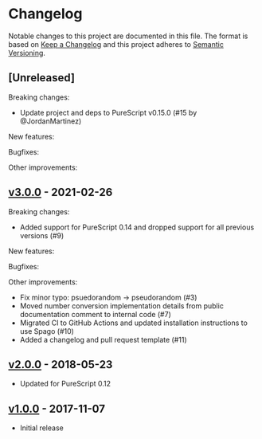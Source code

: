 # Changelog

Notable changes to this project are documented in this file. The format is based on [Keep a Changelog](https://keepachangelog.com/en/1.0.0/) and this project adheres to [Semantic Versioning](https://semver.org/spec/v2.0.0.html).

## [Unreleased]

Breaking changes:
- Update project and deps to PureScript v0.15.0 (#15 by @JordanMartinez)

New features:

Bugfixes:

Other improvements:

## [v3.0.0](https://github.com/purescript/purescript-lcg/releases/tag/v3.0.0) - 2021-02-26

Breaking changes:
- Added support for PureScript 0.14 and dropped support for all previous versions (#9)

New features:

Bugfixes:

Other improvements:
- Fix minor typo: psuedorandom -> pseudorandom (#3)
- Moved number conversion implementation details from public documentation comment to internal code (#7)
- Migrated CI to GitHub Actions and updated installation instructions to use Spago (#10)
- Added a changelog and pull request template (#11)

## [v2.0.0](https://github.com/purescript/purescript-lcg/releases/tag/v2.0.0) - 2018-05-23

- Updated for PureScript 0.12

## [v1.0.0](https://github.com/purescript/purescript-lcg/releases/tag/v1.0.0) - 2017-11-07

- Initial release
